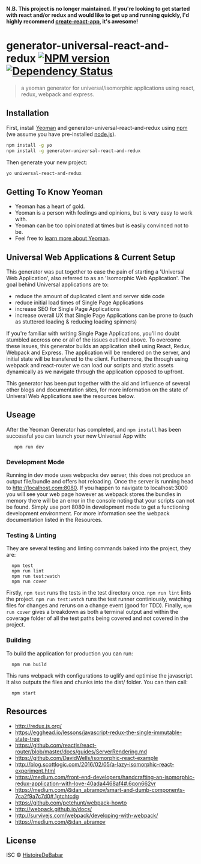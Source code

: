 
__N.B. This project is no longer maintained.  If you're looking to get started with react and/or redux and would like to get up and running quickly, I'd highly recommend [create-react-app](https://github.com/facebookincubator/create-react-app), it's awesome!__


# generator-universal-react-and-redux [![NPM version][npm-image]][npm-url] [![Dependency Status][daviddm-image]][daviddm-url]
> a yeoman generator for universal/isomorphic applications using react, redux, webpack and express.

## Installation

First, install [Yeoman](http://yeoman.io) and generator-universal-react-and-redux using [npm](https://www.npmjs.com/) (we assume you have pre-installed [node.js](https://nodejs.org/)).

```bash
npm install -g yo
npm install -g generator-universal-react-and-redux
```

Then generate your new project:

```bash
yo universal-react-and-redux
```

## Getting To Know Yeoman

 * Yeoman has a heart of gold.
 * Yeoman is a person with feelings and opinions, but is very easy to work with.
 * Yeoman can be too opinionated at times but is easily convinced not to be.
 * Feel free to [learn more about Yeoman](http://yeoman.io/).

## Universal Web Applications & Current Setup

This generator was put together to ease the pain of starting a 'Universal Web Application',
also referred to as an 'Isomorphic Web Application'.  The goal behind Universal applications
are to:
 * reduce the amount of duplicated client and server side code
 * reduce initial load times of Single Page Applications
 * increase SEO for Single Page Applications
 * increase overall UX that Single Page Applications can be prone to (such as stuttered loading & reducing loading spinners)

If you're familiar with writing Single Page Applications, you'll no doubt stumbled accross one or all of the issues outlined
above.  To overcome these issues, this generator builds an application shell using React, Redux, Webpack and Express. The application
will be rendered on the server, and initial state will be transfered to the client.  Furthermore, the through using webpack and react-router
we can load our scripts and static assets dynamically as we navigate through the application opposed to upfront.

This generator has been put together with the aid and influence of several other blogs and documentation sites, for more information
on the state of Univeral Web Applications see the resources below.

## Useage

After the Yeoman Generator has completed, and `npm install` has been successful you can launch your new Universal App with:
```
   npm run dev
```
### Development Mode

Running in dev mode uses webpacks dev server, this does not produce an output file/bundle and offers hot reloading.
Once the server is running head to http://localhost.com:8080.  If you happen to navigate to localhost:3000 you will see your web page
however as webpack stores the bundles in memory there will be an error in the console noting that your scripts can not be found.  Simply
use port 8080 in development mode to get a functioning development environment.  For more information see the webpack documentation listed
in the Resources.

### Testing & Linting

They are several testing and linting commands baked into the project, they are:
```
  npm test
  npm run lint
  npm run test:watch
  npm run cover
```
Firstly, `npm test` runs the tests in the test directory once.  `npm run lint` lints the project.  `npm run test:watch` runs the test runner continiously, watching
files for changes and reruns on a change event (good for TDD). Finally, `npm run cover` gives a breakdown as both a terminal output and within the coverage folder of all
the test paths being covered and not covered in the project.

### Building

To build the application for production you can run:
```
  npm run build
```
This runs webpack with configurations to uglify and optimise the javascript.  It also outputs the files and chunks into the dist/ folder.
You can then call:
```
  npm start
```

## Resources

- http://redux.js.org/
- https://egghead.io/lessons/javascript-redux-the-single-immutable-state-tree
- https://github.com/reactjs/react-router/blob/master/docs/guides/ServerRendering.md
- https://github.com/DavidWells/isomorphic-react-example
- http://blog.scottlogic.com/2016/02/05/a-lazy-isomorphic-react-experiment.html
- https://medium.com/front-end-developers/handcrafting-an-isomorphic-redux-application-with-love-40ada4468af4#.6qon662vr
- https://medium.com/@dan_abramov/smart-and-dumb-components-7ca2f9a7c7d0#.1gtchtcdg
- https://github.com/petehunt/webpack-howto
- http://webpack.github.io/docs/
- http://survivejs.com/webpack/developing-with-webpack/
- https://medium.com/@dan_abramov

## License

ISC © [HistoireDeBabar](http://histoiredebabar.github.io/)


[npm-image]: https://badge.fury.io/js/generator-universal-react-and-redux.svg
[npm-url]: https://npmjs.org/package/generator-universal-react-and-redux
[daviddm-image]: https://david-dm.org/HistoireDeBabar/generator-universal-react-and-redux.svg?theme=shields.io
[daviddm-url]: https://david-dm.org/HistoireDeBabar/generator-universal-react-and-redux
